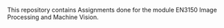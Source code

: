 This repository contains Assignments done for the module EN3150 Image Processing and Machine Vision.
